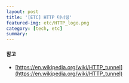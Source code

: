 ```yaml
---
layout: post
title: '[ETC] HTTP 터너링'
featured-img: etc/HTTP_logo.png
category: [tech, etc]
summary:
---
```


#### 참고
- [https://en.wikipedia.org/wiki/HTTP_tunnel](https://en.wikipedia.org/wiki/HTTP_tunnel)
